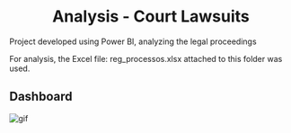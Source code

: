 <h1 align="center">Analysis - Court Lawsuits</h1>

Project developed using Power BI, analyzing the legal proceedings

For analysis, the Excel file: reg_processos.xlsx attached to this folder was used.

## Dashboard

![gif](https://github.com/LaiseLopes/Power-BI/blob/master/Processos/Processos_GIF.gif)
